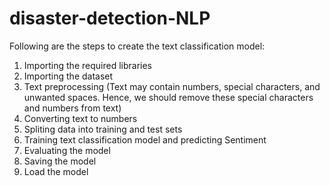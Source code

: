 # disaster-detection-NLP

Following are the steps to create the text classification model:

01. Importing the required libraries
02. Importing the dataset
03. Text preprocessing (Text may contain numbers, special characters, and unwanted spaces. Hence, we should remove these special characters and numbers from text)
04. Converting text to numbers
05. Spliting data into training and test sets
06. Training text classification model and predicting Sentiment
07. Evaluating the model
08. Saving the model
09. Load the model
